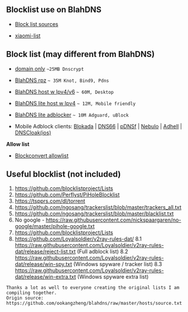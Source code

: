 ## Blocklist use on BlahDNS

* [Block list sources](https://github.com/ookangzheng/blahdns/raw/master/hosts/source.txt)

* [xiaomi-list](https://gist.github.com/232057d3562bffc31daa7739dfdb4469)

## Block list (may different from BlahDNS)

* [domain only](https://oooo.b-cdn.net/blahdns/blahdns_domains.txt) `~25MB Dnscrypt`

* [BlahDNS rpz](https://oooo.b-cdn.net/blahdns/blahdns_rpz.txt) `~ 35M Knot, Bind9, Pdns`

* [BlahDNS host w Ipv4/v6](https://oooo.b-cdn.net/blahdns/blahdns_hosts.txt) `~ 60M, Desktop`

* [BlahDNS lite host w Ipv4](https://oooo.b-cdn.net/blahdns/lite_host.txt) `~ 12M, Mobile friendly`

* [BlahDNS lite adblocker](https://oooo.b-cdn.net/blahdns/lite_adblocker.txt) `~ 10M Adguard, uBlock`

* Mobile Adblock clients: [Blokada](https://github.com/blokadaorg/blokada) | [DNS66](https://github.com/julian-klode/dns66) | [pDNSf](https://zenz-solutions.de/personaldnsfilter) | [Nebulo](https://play.google.com/store/apps/details?id=com.frostnerd.smokescreen&hl=en_US) | [Adhell](https://play.google.com/store/apps/details?id=com.getadhell.androidapp&hl=en_US) | [DNSCloak(ios)](https://apps.apple.com/us/app/dnscloak-secure-dns-client/id1452162351)

**Allow list**

* [Blockconvert allowlist](https://raw.githubusercontent.com/mkb2091/blockconvert/master/output/whitelist_domains.txt)

## Useful blocklist (not included) 
1. https://github.com/blocklistproject/Lists
2. https://github.com/Perflyst/PiHoleBlocklist
3. https://tspprs.com/dl/torrent
4. https://github.com/ngosang/trackerslist/blob/master/trackers_all.txt
5. https://github.com/ngosang/trackerslist/blob/master/blacklist.txt
6. No google - https://raw.githubusercontent.com/nickspaargaren/no-google/master/pihole-google.txt
7. https://github.com/blocklistproject/Lists
8. https://github.com/Loyalsoldier/v2ray-rules-dat/
  8.1 https://raw.githubusercontent.com/Loyalsoldier/v2ray-rules-dat/release/reject-list.txt (Full adblock list)
  8.2 https://raw.githubusercontent.com/Loyalsoldier/v2ray-rules-dat/release/win-spy.txt (Windows spyware / tracker list)
  8.3 https://raw.githubusercontent.com/Loyalsoldier/v2ray-rules-dat/release/win-extra.txt (Windows spyware extra list)

```
Thanks a lot as well to everyone creating the original lists I am compiling together.
Origin source: https://github.com/ookangzheng/blahdns/raw/master/hosts/source.txt
```
